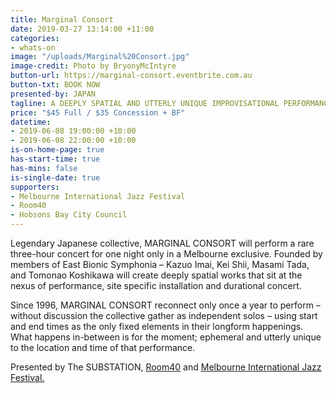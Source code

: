 ```yaml
---
title: Marginal Consort
date: 2019-03-27 13:14:00 +11:00
categories:
- whats-on
image: "/uploads/Marginal%20Consort.jpg"
image-credit: Photo by BryonyMcIntyre
button-url: https://marginal-consort.eventbrite.com.au
button-txt: BOOK NOW
presented-by: JAPAN
tagline: A DEEPLY SPATIAL AND UTTERLY UNIQUE IMPROVISATIONAL PERFORMANCE
price: "$45 Full / $35 Concession + BF"
datetime:
- 2019-06-08 19:00:00 +10:00
- 2019-06-08 22:00:00 +10:00
is-on-home-page: true
has-start-time: true
has-mins: false
is-single-date: true
supporters:
- Melbourne International Jazz Festival
- Room40
- Hobsons Bay City Council
---
```


Legendary Japanese collective, MARGINAL CONSORT will perform a rare three-hour concert for one night only in a Melbourne exclusive. Founded by members of East Bionic Symphonia – Kazuo Imai, Kei Shii, Masami Tada, and Tomonao Koshikawa will create deeply spatial works that sit at the nexus of performance, site specific installation and durational concert. 

Since 1996, MARGINAL CONSORT reconnect only once a year to perform – without discussion the collective gather as independent solos – using start and end times as the only fixed elements in their longform happenings. What happens in-between is for the moment; ephemeral and utterly unique to the location and time of that performance. 

Presented by The SUBSTATION, [Room40](http://room40.org/) and [Melbourne International Jazz Festival.](https://www.melbournejazz.com/program/2019/marginal-consort/)
